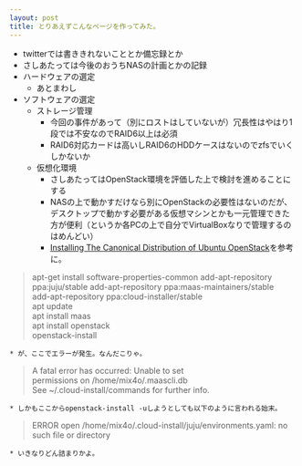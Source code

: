 ```yaml
---
layout: post
title: とりあえずこんなページを作ってみた。
---
```

* twitterでは書ききれないこととか備忘録とか
* さしあたっては今後のおうちNASの計画とかの記録
* ハードウェアの選定
  - あとまわし
* ソフトウェアの選定
  - ストレージ管理
    * 今回の事件があって（別にロストはしていないが）冗長性はやはり1段では不安なのでRAID6以上は必須
    * RAID6対応カードは高いしRAID6のHDDケースはないのでzfsでいくしかないか
  - 仮想化環境
    * さしあたってはOpenStack環境を評価した上で検討を進めることにする
    * NASの上で動かすだけなら別にOpenStackの必要性はないのだが、デスクトップで動かす必要がある仮想マシンとかも一元管理できた方が便利（というか各PCの上で自分でVirtualBoxなりで管理するのはめんどい）
    * [Installing The Canonical Distribution of Ubuntu OpenStack](http://www.ubuntu.com/download/cloud/install-ubuntu-openstack)を参考に。  

> apt-get install software-properties-common
> add-apt-repository ppa:juju/stable
> add-apt-repository ppa:maas-maintainers/stable  
> add-apt-repository ppa:cloud-installer/stable  
> apt update  
> apt install maas  
> apt install openstack  
> openstack-install  

    * が、ここでエラーが発生。なんだこりゃ。

>    A fatal error has occurred: Unable to set  
>    permissions on /home/mix4o/.maascli.db         
>    See ~/.cloud-install/commands for further info.  

    * しかもここからopenstack-install -uしようとしても以下のように言われる始末。

>    ERROR open /home/mix4o/.cloud-install/juju/environments.yaml: no such file or directory

    * いきなりどん詰まりかよ。
